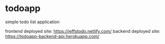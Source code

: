 # todoapp
simple todo list application

frontend deployed site: https://jeffstodo.netlify.com/
backend deployed site: https://todoapp-backend-api.herokuapp.com/

